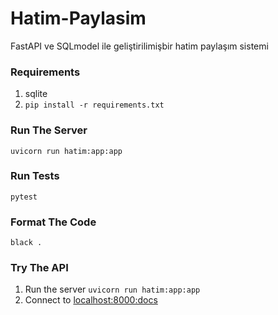 # Hatim-Paylasim

FastAPI ve SQLmodel ile geliştirilimişbir hatim paylaşım sistemi

### Requirements

1. sqlite
2. `pip install -r requirements.txt`

### Run The Server

`uvicorn run hatim:app:app`

### Run Tests
`pytest`


### Format The Code

`black .`

### Try The API
1. Run the server `uvicorn run hatim:app:app`
2. Connect to [localhost:8000:docs](http://127.0.0.1:8000/docs)
